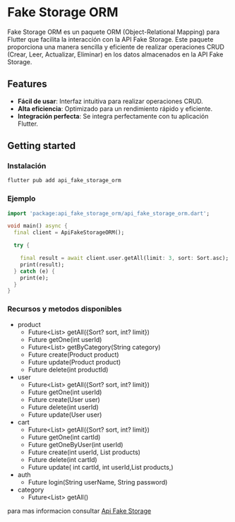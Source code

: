 # Fake Storage ORM

Fake Storage ORM es un paquete ORM (Object-Relational Mapping) para Flutter que facilita la interacción con la API Fake Storage. Este paquete proporciona una manera sencilla y eficiente de realizar operaciones CRUD (Crear, Leer, Actualizar, Eliminar) en los datos almacenados en la API Fake Storage.

## Features

- **Fácil de usar**: Interfaz intuitiva para realizar operaciones CRUD.
- **Alta eficiencia**: Optimizado para un rendimiento rápido y eficiente.
- **Integración perfecta**: Se integra perfectamente con tu aplicación Flutter.

## Getting started


### Instalación

```bash
flutter pub add api_fake_storage_orm
```

### Ejemplo

```dart
import 'package:api_fake_storage_orm/api_fake_storage_orm.dart';

void main() async {
  final client = ApiFakeStorageORM();

  try {

    final result = await client.user.getAll(limit: 3, sort: Sort.asc);
    print(result);
  } catch (e) {
    print(e);
  }
}
```

### Recursos y metodos disponibles

- product
    - Future<List<Product>> getAll({Sort? sort, int? limit})
    - Future<Product> getOne(int userId)
    - Future<List<Product>> getByCategory(String category)
    - Future<Product> create(Product product)
    - Future<Product> update(Product product)
    - Future<Product> delete(int productId)
- user
    - Future<List<User>> getAll({Sort? sort, int? limit})
    - Future<User> getOne(int userId)
    - Future<int> create(User user)
    - Future<User> delete(int userId)
    - Future<User> update(User user)
- cart
    - Future<List<Cart>> getAll({Sort? sort, int? limit})
    - Future<Cart> getOne(int cartId)
    - Future<Cart> getOneByUser(int userId)
    - Future<int> create(int userId, List<ProductCart> products)
    - Future<Cart> delete(int cartId)
    -  Future<int> update( int cartId, int userId,List<ProductCart> products,)
- auth
    - Future<String> login(String userName, String password)
- category
    - Future<List<String>> getAll()


para mas informacion consultar 
[Api Fake Storage](https://fakestoreapi.com/docs) 